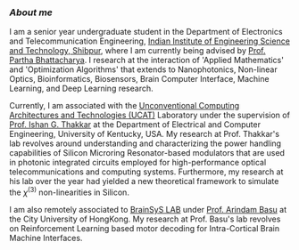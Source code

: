 ### ***About me***

I am a senior year undergraduate student in the Department of Electronics and Telecommunication Engineering, [Indian Institute of Engineering Science and Technology, Shibpur](https://www.iiests.ac.in/), where I am currently being advised by [Prof. Partha Bhattacharya](https://www.iiests.ac.in/IIEST/Faculty/telecom-pb). I research at the interaction of 'Applied Mathematics' and 'Optimization Algorithms' that extends to Nanophotonics, Non-linear Optics, Bioinformatics, Biosensors, Brain Computer Interface, Machine Learning, and Deep Learning research.

Currently, I am associated with the [Unconventional Computing Architectures and Technologies (UCAT)](https://ithakkar.engr.uky.edu/students) Laboratory under the supervision of [Prof. Ishan G. Thakkar](https://ithakkar.engr.uky.edu/) at the Department of Electrical and Computer Engineering, University of Kentucky, USA. My research at Prof. Thakkar's lab revolves around understanding and characterizing the power handling capabilities of Silicon Microring Resonator-based modulators that are used in photonic integrated circuits employed for high-performance optical telecommunications and computing systems. Furthermore, my research at his lab over the year had yielded a new theoretical framework to simulate the $\chi^{(3)}$ non-linearities in Silicon. 

I am also remotely associated to [BrainSyS LAB](https://sites.google.com/view/brainsyslab/home) under [Prof. Arindam Basu](https://www.cityu.edu.hk/stfprofile/arinbasu.htm) at the City University of HongKong. My research at Prof. Basu's lab revolves on Reinforcement Learning based motor decoding for Intra-Cortical Brain Machine Interfaces. 
